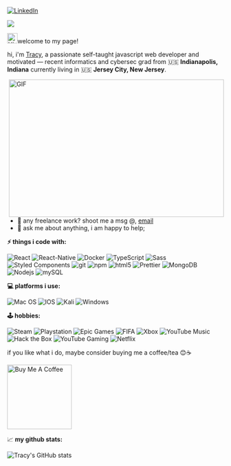 <a href="https://www.linkedin.com/in/twmiles/" target="_blank"><img alt="LinkedIn" src="https://img.shields.io/badge/linkedin-%230077B5.svg?&style=for-the-badge&logo=linkedin&logoColor=white"/></a>

![](https://visitor-badge.glitch.me/badge?page_id=twmiles.twmiles)

<img src='https://qpluspicture.oss-cn-beijing.aliyuncs.com/6LjjQA/Hi.gif' alt='Hi' width="24"/>welcome to my page!

hi, i'm [Tracy](https://twmiles.co/), a passionate self-taught javascript web developer and motivated — recent informatics and cybersec grad from 🇺🇸 <b>Indianapolis, Indiana</b> currently living in 🇺🇸 <b>Jersey City, New Jersey</b>.

<img align="right" alt="GIF" src="https://github.com/abhisheknaiidu/abhisheknaiidu/blob/master/code.gif?raw=true" width="500" height="320" />

- 💼 any freelance work? shoot me a msg @, [email](mailto:tracywmiles@gmail.com)
- 💬 ask me about anything, i am happy to help;

**⚡️ things i code with:**  
<p>
  <img alt="React" src="https://img.shields.io/badge/-React-45b8d8?style=flat-square&logo=react&logoColor=white" />
  <img alt="React-Native" src="https://img.shields.io/badge/-ReactNative-45b8d8?style=flat-square&logo=react&logoColor=white" />
  <img alt="Docker" src="https://img.shields.io/badge/-Docker-46a2f1?style=flat-square&logo=docker&logoColor=white" />
  <img alt="TypeScript" src="https://img.shields.io/badge/-TypeScript-007ACC?style=flat-square&logo=typescript&logoColor=white" />
  <img alt="Sass" src="https://img.shields.io/badge/-Sass-CC6699?style=flat-square&logo=sass&logoColor=white" />
  <img alt="Styled Components" src="https://img.shields.io/badge/-Styled_Components-db7092?style=flat-square&logo=styled-components&logoColor=white" />
  <img alt="git" src="https://img.shields.io/badge/-Git-F05032?style=flat-square&logo=git&logoColor=white" />
  <img alt="npm" src="https://img.shields.io/badge/-NPM-CB3837?style=flat-square&logo=npm&logoColor=white" />
  <img alt="html5" src="https://img.shields.io/badge/-HTML5-E34F26?style=flat-square&logo=html5&logoColor=white" />
  <img alt="Prettier" src="https://img.shields.io/badge/-Prettier-F7B93E?style=flat-square&logo=prettier&logoColor=white" />
  <img alt="MongoDB" src="https://img.shields.io/badge/-MongoDB-13aa52?style=flat-square&logo=mongodb&logoColor=white" />
  <img alt="Nodejs" src="https://img.shields.io/badge/-Nodejs-43853d?style=flat-square&logo=Node.js&logoColor=white" />
  <img alt="mySQL" src="https://img.shields.io/badge/-SQL-EA8C0F?style=flat-square&logo=mySQL&logoColor=white" />
</p>

**💻 platforms i use:**  
<p>
  <img alt="Mac OS" src="https://img.shields.io/badge/mac%20os-000000?style=for-the-badge&logo=apple&logoColor=white" />
  <img alt="IOS" src="https://img.shields.io/badge/iOS-000000?style=for-the-badge&logo=ios&logoColor=white" />
  <img alt="Kali" src="https://img.shields.io/badge/Kali_Linux-557C94?style=for-the-badge&logo=kali-linux&logoColor=white" />
  <img alt="Windows" src="https://img.shields.io/badge/Windows-0078D6?style=for-the-badge&logo=windows&logoColor=white" />
</p>

**🕹 hobbies:**
<p>
  <img alt="Steam" src="https://img.shields.io/badge/Steam-000000?style=for-the-badge&logo=steam&logoColor=white" />
  <img alt="Playstation" src="https://img.shields.io/badge/PlayStation-003791?style=for-the-badge&logo=playstation&logoColor=white" />
  <img alt="Epic Games" src="https://img.shields.io/badge/Epic%20Games-313131?style=for-the-badge&logo=Epic%20Games&logoColor=white" />
  <img alt="FIFA" src="https://img.shields.io/badge/FIFA-B7312F?style=for-the-badge&logo=fifa&logoColor=white" />
  <img alt="Xbox" src="https://img.shields.io/badge/Xbox-107C10?style=for-the-badge&logo=xbox&logoColor=white" />
  <img alt="YouTube Music" src="https://img.shields.io/badge/YouTube_Music-FF0000?style=for-the-badge&logo=youtube-music&logoColor=white" />
  <img alt="Hack the Box" src="https://img.shields.io/badge/HackTheBox-111927?style=for-the-badge&logo=Hack%20The%20Box&logoColor=9FEF00" />
  <img alt="YouTube Gaming" src="https://img.shields.io/badge/YouTube_Gaming-FF0000?style=for-the-badge&logo=youtube-gaming&logoColor=white" />
  <img alt="Netflix" src="https://img.shields.io/badge/Netflix-E50914?style=for-the-badge&logo=netflix&logoColor=white" />
</p>
 
if you like what i do, maybe consider buying me a coffee/tea 😊☕️ 

<a href="https://www.buymeacoffee.com/twmiles" target="_blank"><img src="https://cdn.buymeacoffee.com/buttons/v2/default-red.png" alt="Buy Me A Coffee" width="150" ></a>


📈 **my github stats:**

![Tracy's GitHub stats](https://github-readme-stats.vercel.app/api?username=twmiles&show_icons=true&count_private=true&theme=tokyonight)